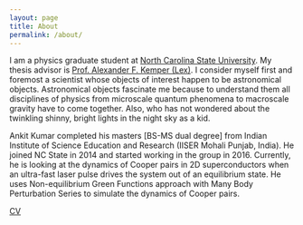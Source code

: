 ```yaml
---
layout: page
title: About
permalink: /about/
---
```


I am a physics graduate student at [North Carolina State University](https://www.ncsu.edu). My
thesis advisor is [Prof. Alexander F. Kemper (Lex)](https://physics.ncsu.edu). I consider myself first and foremost a
scientist whose objects of interest happen to be astronomical objects.
Astronomical objects fascinate me because to understand them all disciplines
of physics from microscale quantum phenomena to macroscale gravity have to
come together. Also, who has not wondered about the twinkling shinny, bright
lights in the night sky as a kid.

Ankit Kumar completed his masters [BS-MS dual degree] from Indian Institute
of Science Education and Research (IISER Mohali Punjab, India). He joined NC
State in 2014 and started working in the group in 2016. Currently, he is
looking at the dynamics of Cooper pairs in 2D superconductors when an
ultra-fast laser pulse drives the system out of an equilibrium state. He uses
Non-equilibrium Green Functions approach with Many Body Perturbation Series
to simulate the dynamics of Cooper pairs.

[CV ]( ../docs/CV_Academics.pdf)